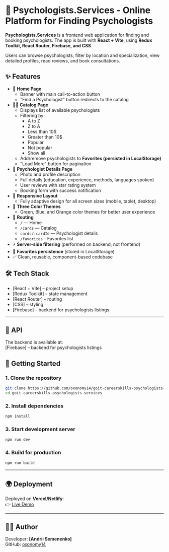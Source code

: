
# 🧠 Psychologists.Services - Online Platform for Finding Psychologists

**Psychologists.Services** is a frontend web application for finding and booking psychologists.
The app is built with **React + Vite**, using **Redux Toolkit, React Router, Firebase, and CSS**.

Users can browse psychologists, filter by location and specialization, view detailed profiles, read reviews, and book consultations.

## ✨ Features

- 📌 **Home Page**
  - Banner with main call-to-action button
  - "Find a Psychologist" button redirects to the catalog
- 🧑‍⚕️ **Catalog Page**
  - Displays list of available psychologists
  - Filtering by:
    - A to Z
    - Z to A
    - Less than 10$
    - Greater than 10$
    - Popular
    - Not popular
    - Show all
  - Add/remove psychologists to **Favorites (persisted in LocalStorage)**
  - "Load More" button for pagination
- 📄 **Psychologist Details Page**
  - Photo and profile description
  - Full details (education, experience, methods, languages spoken)
  - User reviews with star rating system
  - Booking form with success notification
- 📱 **Responsive Layout**
  - Fully adaptive design for all screen sizes (mobile, tablet, desktop)
- 🎨 **Three Color Themes**
  - Green, Blue, and Orange color themes for better user experience
- 🔀 **Routing**
  - `/` — Home
  - `/cards` — Catalog
  - `cards/:cardId` — Psychologist details
  - `/favorites` - Favorites list
- ⚡ **Server-side filtering** (performed on backend, not frontend)
- 💾 **Favorites persistence** (stored in LocalStorage)
- ✅ Clean, reusable, component-based codebase

## 🛠️ Tech Stack

- [React + Vite] – project setup
- [Redux Toolkit] – state management
- [React Router] – routing
- [CSS] – styling
- [Firebase] – backend for psychologists listings

---

## 📡 API

The backend is available at:  
[Firebase] – backend for psychologists listings


## 🚀 Getting Started

### 1. Clone the repository

```bash
git clone https://github.com/oxonomy14/goit-careerskills-psychologists-services.git
cd goit-careerskills-psychologists-services
```

### 2. Install dependencies

```bash
npm install
```

### 3. Start development server

```bash
npm run dev
```

### 4. Build for production

```bash
npm run build
```

---

## 🌍 Deployment

Deployed on **Vercel/Netlify**:  
👉 [Live Demo]()

---

## 👨‍💻 Author

Developer: **[Andrii Semenenko]**  
GitHub: [oxonomy14](https://github.com/oxonomy14)